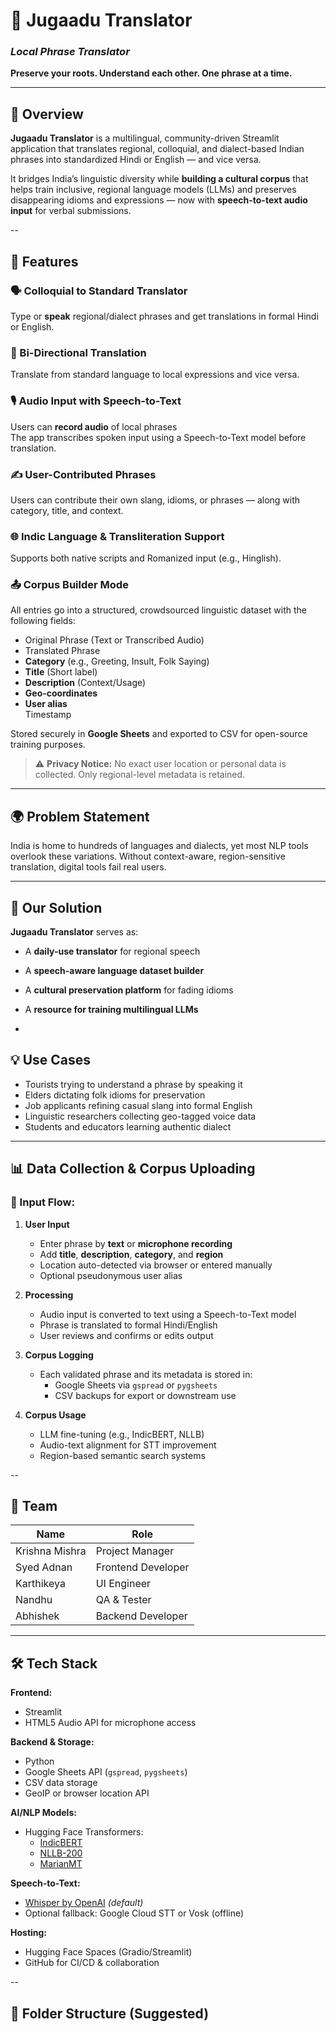 # 🧠 Jugaadu Translator  
### *Local Phrase Translator*  
**Preserve your roots. Understand each other. One phrase at a time.**

---

## 📌 Overview

**Jugaadu Translator** is a multilingual, community-driven Streamlit application that translates regional, colloquial, and dialect-based Indian phrases into standardized Hindi or English — and vice versa.

It bridges India’s linguistic diversity while **building a cultural corpus** that helps train inclusive, regional language models (LLMs) and preserves disappearing idioms and expressions — now with **speech-to-text audio input** for verbal submissions.

--

## 🚀 Features

### 🗣️ Colloquial to Standard Translator  
Type or **speak** regional/dialect phrases and get translations in formal Hindi or English.

### 🔁 Bi-Directional Translation  
Translate from standard language to local expressions and vice versa.

### 🎙️ Audio Input with Speech-to-Text  
Users can **record audio** of local phrases  
The app transcribes spoken input using a Speech-to-Text model before translation.

### ✍️ User-Contributed Phrases  
Users can contribute their own slang, idioms, or phrases — along with category, title, and context.

### 🌐 Indic Language & Transliteration Support  
Supports both native scripts and Romanized input (e.g., Hinglish).

### 📤 Corpus Builder Mode  
All entries go into a structured, crowdsourced linguistic dataset with the following fields:
- Original Phrase (Text or Transcribed Audio)  
- Translated Phrase  
- **Category** (e.g., Greeting, Insult, Folk Saying)  
- **Title** (Short label)  
- **Description** (Context/Usage)  
- **Geo-coordinates**  
- **User alias**  
Timestamp  

Stored securely in **Google Sheets** and exported to CSV for open-source training purposes.

> ⚠️ **Privacy Notice:** No exact user location or personal data is collected. Only regional-level metadata is retained.

---

## 🌍 Problem Statement

India is home to hundreds of languages and dialects, yet most NLP tools overlook these variations. Without context-aware, region-sensitive translation, digital tools fail real users.

---

## 🧩 Our Solution

**Jugaadu Translator** serves as:

- A **daily-use translator** for regional speech  
- A **speech-aware language dataset builder**  
- A **cultural preservation platform** for fading idioms  
- A **resource for training multilingual LLMs**

-

## 💡 Use Cases

- Tourists trying to understand a phrase by speaking it  
- Elders dictating folk idioms for preservation  
- Job applicants refining casual slang into formal English  
- Linguistic researchers collecting geo-tagged voice data  
- Students and educators learning authentic dialect

---

## 📊 Data Collection & Corpus Uploading

### 🔄 Input Flow:

1. **User Input**  
   - Enter phrase by **text** or **microphone recording**  
   - Add **title**, **description**, **category**, and **region**  
   - Location auto-detected via browser or entered manually  
   - Optional pseudonymous user alias

2. **Processing**  
   - Audio input is converted to text using a Speech-to-Text model  
   - Phrase is translated to formal Hindi/English  
   - User reviews and confirms or edits output

3. **Corpus Logging**  
   - Each validated phrase and its metadata is stored in:
     - Google Sheets via `gspread` or `pygsheets`
     - CSV backups for export or downstream use

4. **Corpus Usage**  
   - LLM fine-tuning (e.g., IndicBERT, NLLB)  
   - Audio-text alignment for STT improvement  
   - Region-based semantic search systems

--

## 👥 Team

| Name           | Role                         |
|----------------|------------------------------|
| Krishna Mishra | Project Manager              |
| Syed Adnan     | Frontend Developer           |
| Karthikeya     | UI Engineer                  |
| Nandhu         | QA & Tester                  |
| Abhishek       | Backend Developer            |

---

## 🛠️ Tech Stack

**Frontend:**  
- Streamlit  
- HTML5 Audio API for microphone access

**Backend & Storage:**  
- Python  
- Google Sheets API (`gspread`, `pygsheets`)  
- CSV data storage  
- GeoIP or browser location API

**AI/NLP Models:**  
- Hugging Face Transformers:
  - [IndicBERT](https://huggingface.co/ai4bharat/indic-bert)  
  - [NLLB-200](https://huggingface.co/facebook/nllb-200-distilled-600M)  
  - [MarianMT](https://huggingface.co/Helsinki-NLP)

**Speech-to-Text:**  
- [Whisper by OpenAI](https://github.com/openai/whisper) *(default)*  
- Optional fallback: Google Cloud STT or Vosk (offline)

**Hosting:**  
- Hugging Face Spaces (Gradio/Streamlit)  
- GitHub for CI/CD & collaboration

--
## 📁 Folder Structure (Suggested)

